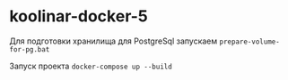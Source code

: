 # koolinar-docker-5

Для подготовки хранилища для PostgreSql запускаем `prepare-volume-for-pg.bat`

Запуск проекта `docker-compose up --build`
